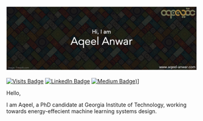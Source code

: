 [![Aqeel's GitHub Banner](images/banner.png)](https://aqeel-anwar.com)

[![Visits Badge](https://badges.pufler.dev/visits/aqeelanwar/aqeelanwar)](https:aqeel-anwar.com)
[![LinkedIn Badge](https://img.shields.io/badge/LinkedIn-Profile-informational?style=flat&logo=linkedin&logoColor=white&color=0D76A8)](https://www.linkedin.com/in/aqeelanwarmalik/)
[![Medium Badge](https://img.shields.io/badge/Medium-Profile-informational?style=flat&logo=medium&logoColor=white&color=black))](https://aqeel-anwar.medium.com)]

Hello,

I am Aqeel, a PhD candidate at Georgia Institute of Technology, working towards energy-effecient machine learning systems design. 

